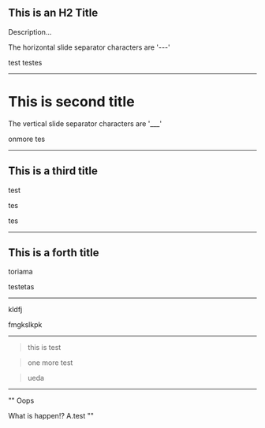 ## This is an H2 Title

Description...

The horizontal slide separator characters are '---'

test testes

---

# This is second title

The vertical slide separator characters are '___'

onmore tes 

___

## This is a third title

test

tes

tes

---

## This is a forth title
toriama

testetas

---

kldfj

fmgkslkpk

----

> this is test

> one more test

> ueda

---

""
Oops

What is happen!?
A.test
""
